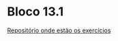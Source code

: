 # Bloco 13.1

[Repositório onde estão os exercícios](https://github.com/andrefpires/exercise-dog-image)